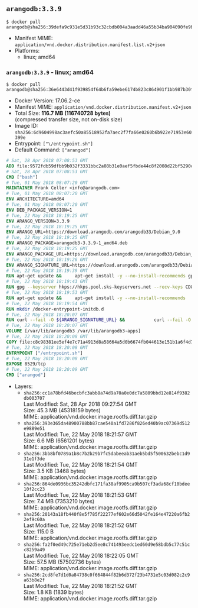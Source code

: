 ## `arangodb:3.3.9`

```console
$ docker pull arangodb@sha256:39defa9c931e5d31b93c32cbdb004a3aadd46a55b34ba904090fe9b3859795c4
```

-	Manifest MIME: `application/vnd.docker.distribution.manifest.list.v2+json`
-	Platforms:
	-	linux; amd64

### `arangodb:3.3.9` - linux; amd64

```console
$ docker pull arangodb@sha256:36e6443d41f939854f64b6fa59ebe6174b823c864901f1bb987b30f710b3d7cb
```

-	Docker Version: 17.06.2-ce
-	Manifest MIME: `application/vnd.docker.distribution.manifest.v2+json`
-	Total Size: **116.7 MB (116740728 bytes)**  
	(compressed transfer size, not on-disk size)
-	Image ID: `sha256:6d9604998ac3aefc50a85518952fa7aec2f7fa66e0260b6b922e71953e60399e`
-	Entrypoint: `["\/entrypoint.sh"]`
-	Default Command: `["arangod"]`

```dockerfile
# Sat, 28 Apr 2018 07:08:53 GMT
ADD file:9572fdb59dfbb9b032f3331bbc2a08b31e0aef5fbde44c8f2008d22bf5290cf2 in / 
# Sat, 28 Apr 2018 07:08:53 GMT
CMD ["bash"]
# Tue, 01 May 2018 08:07:20 GMT
MAINTAINER Frank Celler <info@arangodb.com>
# Tue, 01 May 2018 08:07:20 GMT
ENV ARCHITECTURE=amd64
# Tue, 01 May 2018 08:07:20 GMT
ENV DEB_PACKAGE_VERSION=1
# Tue, 22 May 2018 18:19:25 GMT
ENV ARANGO_VERSION=3.3.9
# Tue, 22 May 2018 18:19:25 GMT
ENV ARANGO_URL=https://download.arangodb.com/arangodb33/Debian_9.0
# Tue, 22 May 2018 18:19:25 GMT
ENV ARANGO_PACKAGE=arangodb3-3.3.9-1_amd64.deb
# Tue, 22 May 2018 18:19:25 GMT
ENV ARANGO_PACKAGE_URL=https://download.arangodb.com/arangodb33/Debian_9.0/amd64/arangodb3-3.3.9-1_amd64.deb
# Tue, 22 May 2018 18:19:26 GMT
ENV ARANGO_SIGNATURE_URL=https://download.arangodb.com/arangodb33/Debian_9.0/amd64/arangodb3-3.3.9-1_amd64.deb.asc
# Tue, 22 May 2018 18:19:39 GMT
RUN apt-get update &&     apt-get install -y --no-install-recommends gpg dirmngr     &&     rm -rf /var/lib/apt/lists/*
# Tue, 22 May 2018 18:19:43 GMT
RUN gpg --keyserver hkps://hkps.pool.sks-keyservers.net --recv-keys CD8CB0F1E0AD5B52E93F41E7EA93F5E56E751E9B
# Tue, 22 May 2018 18:19:53 GMT
RUN apt-get update &&     apt-get install -y --no-install-recommends         libjemalloc1         ca-certificates         pwgen         curl     &&     rm -rf /var/lib/apt/lists/*
# Tue, 22 May 2018 18:19:54 GMT
RUN mkdir /docker-entrypoint-initdb.d
# Tue, 22 May 2018 18:20:07 GMT
RUN curl --fail -O ${ARANGO_SIGNATURE_URL} &&           curl --fail -O ${ARANGO_PACKAGE_URL} &&             gpg --verify ${ARANGO_PACKAGE}.asc &&     (echo arangodb3 arangodb3/password password test | debconf-set-selections) &&     (echo arangodb3 arangodb3/password_again password test | debconf-set-selections) &&     DEBIAN_FRONTEND="noninteractive" dpkg -i ${ARANGO_PACKAGE} &&     rm -rf /var/lib/arangodb3/* &&     sed -ri         -e 's!127\.0\.0\.1!0.0.0.0!g'         -e 's!^(file\s*=).*!\1 -!'         -e 's!^#\s*uid\s*=.*!uid = arangodb!'         -e 's!^#\s*gid\s*=.*!gid = arangodb!'         /etc/arangodb3/arangod.conf     &&     rm -f ${ARANGO_PACKAGE}*
# Tue, 22 May 2018 18:20:07 GMT
VOLUME [/var/lib/arangodb3 /var/lib/arangodb3-apps]
# Tue, 22 May 2018 18:20:08 GMT
COPY file:c8c98381ee5ef4e7c71a4913d8a58664a5d0b6674fb044613e151b1a6f4d73ac in /entrypoint.sh 
# Tue, 22 May 2018 18:20:08 GMT
ENTRYPOINT ["/entrypoint.sh"]
# Tue, 22 May 2018 18:20:08 GMT
EXPOSE 8529/tcp
# Tue, 22 May 2018 18:20:09 GMT
CMD ["arangod"]
```

-	Layers:
	-	`sha256:cc1a78bfd46becbfc3abb8a74d9a70a0e0dc7a5809bbd12e814f9382db003707`  
		Last Modified: Sat, 28 Apr 2018 09:27:54 GMT  
		Size: 45.3 MB (45318159 bytes)  
		MIME: application/vnd.docker.image.rootfs.diff.tar.gzip
	-	`sha256:393e365da48900788bb87cae540a1fd7286f826ed40b9ac07369d512e9889e51`  
		Last Modified: Tue, 22 May 2018 18:21:57 GMT  
		Size: 6.6 MB (6561201 bytes)  
		MIME: application/vnd.docker.image.rootfs.diff.tar.gzip
	-	`sha256:3bb8bf0789a1b8c7b2b29b7fc5dabeeab31aeb5bd5f500632bebc1d931e1f3de`  
		Last Modified: Tue, 22 May 2018 18:21:54 GMT  
		Size: 3.5 KB (3468 bytes)  
		MIME: application/vnd.docker.image.rootfs.diff.tar.gzip
	-	`sha256:864de0936bc35242dbfc171fa38af9905ca9b507cf3ada68cf10bdee10f2cc23`  
		Last Modified: Tue, 22 May 2018 18:21:53 GMT  
		Size: 7.4 MB (7353210 bytes)  
		MIME: application/vnd.docker.image.rootfs.diff.tar.gzip
	-	`sha256:20143a18fb440f8e5f785f22277ef602e66d5042fe164e47220a6fb22ef9c60a`  
		Last Modified: Tue, 22 May 2018 18:21:52 GMT  
		Size: 115.0 B  
		MIME: application/vnd.docker.image.rootfs.diff.tar.gzip
	-	`sha256:fa2f0ed49c725e71eb2d5ee8c741493eedc1ed60d9e58bdb5c77c51cc8259a49`  
		Last Modified: Tue, 22 May 2018 18:22:05 GMT  
		Size: 57.5 MB (57502736 bytes)  
		MIME: application/vnd.docker.image.rootfs.diff.tar.gzip
	-	`sha256:2cd8fe7d1d0a84738c0f664844f82b6d372f23b4731e5c03d082c2c9a63b8e2f`  
		Last Modified: Tue, 22 May 2018 18:21:52 GMT  
		Size: 1.8 KB (1839 bytes)  
		MIME: application/vnd.docker.image.rootfs.diff.tar.gzip
